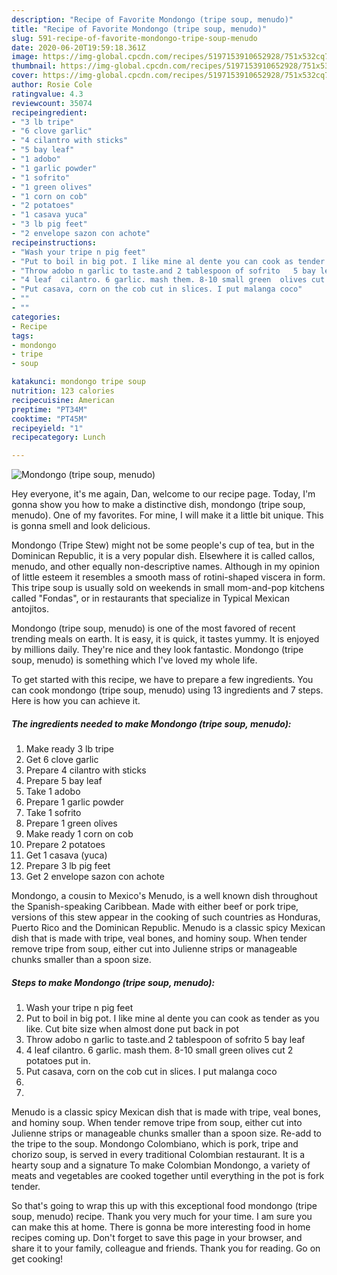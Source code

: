 ```yaml
---
description: "Recipe of Favorite Mondongo (tripe soup, menudo)"
title: "Recipe of Favorite Mondongo (tripe soup, menudo)"
slug: 591-recipe-of-favorite-mondongo-tripe-soup-menudo
date: 2020-06-20T19:59:18.361Z
image: https://img-global.cpcdn.com/recipes/5197153910652928/751x532cq70/mondongo-tripe-soup-menudo-recipe-main-photo.jpg
thumbnail: https://img-global.cpcdn.com/recipes/5197153910652928/751x532cq70/mondongo-tripe-soup-menudo-recipe-main-photo.jpg
cover: https://img-global.cpcdn.com/recipes/5197153910652928/751x532cq70/mondongo-tripe-soup-menudo-recipe-main-photo.jpg
author: Rosie Cole
ratingvalue: 4.3
reviewcount: 35074
recipeingredient:
- "3 lb tripe"
- "6 clove garlic"
- "4 cilantro with sticks"
- "5 bay leaf"
- "1 adobo"
- "1 garlic powder"
- "1 sofrito"
- "1 green olives"
- "1 corn on cob"
- "2 potatoes"
- "1 casava yuca"
- "3 lb pig feet"
- "2 envelope sazon con achote"
recipeinstructions:
- "Wash your tripe n pig feet"
- "Put to boil in big pot. I like mine al dente you can cook as tender as you like. Cut bite size when almost done put back in pot"
- "Throw adobo n garlic to taste.and 2 tablespoon of sofrito   5 bay leaf"
- "4 leaf  cilantro. 6 garlic. mash them. 8-10 small green  olives cut 2 potatoes   put in."
- "Put casava, corn on the cob cut in slices. I put malanga coco"
- ""
- ""
categories:
- Recipe
tags:
- mondongo
- tripe
- soup

katakunci: mondongo tripe soup 
nutrition: 123 calories
recipecuisine: American
preptime: "PT34M"
cooktime: "PT45M"
recipeyield: "1"
recipecategory: Lunch

---
```



![Mondongo (tripe soup, menudo)](https://img-global.cpcdn.com/recipes/5197153910652928/751x532cq70/mondongo-tripe-soup-menudo-recipe-main-photo.jpg)

Hey everyone, it's me again, Dan, welcome to our recipe page. Today, I'm gonna show you how to make a distinctive dish, mondongo (tripe soup, menudo). One of my favorites. For mine, I will make it a little bit unique. This is gonna smell and look delicious.

Mondongo (Tripe Stew) might not be some people&#39;s cup of tea, but in the Dominican Republic, it is a very popular dish. Elsewhere it is called callos, menudo, and other equally non-descriptive names. Although in my opinion of little esteem it resembles a smooth mass of rotini-shaped viscera in form. This tripe soup is usually sold on weekends in small mom-and-pop kitchens called &#34;Fondas&#34;, or in restaurants that specialize in Typical Mexican antojitos.

Mondongo (tripe soup, menudo) is one of the most favored of recent trending meals on earth. It is easy, it is quick, it tastes yummy. It is enjoyed by millions daily. They're nice and they look fantastic. Mondongo (tripe soup, menudo) is something which I've loved my whole life.


To get started with this recipe, we have to prepare a few ingredients. You can cook mondongo (tripe soup, menudo) using 13 ingredients and 7 steps. Here is how you can achieve it.

<!--inarticleads1-->

##### The ingredients needed to make Mondongo (tripe soup, menudo):

1. Make ready 3 lb tripe
1. Get 6 clove garlic
1. Prepare 4 cilantro with sticks
1. Prepare 5 bay leaf
1. Take 1 adobo
1. Prepare 1 garlic powder
1. Take 1 sofrito
1. Prepare 1 green olives
1. Make ready 1 corn on cob
1. Prepare 2 potatoes
1. Get 1 casava (yuca)
1. Prepare 3 lb pig feet
1. Get 2 envelope sazon con achote


Mondongo, a cousin to Mexico&#39;s Menudo, is a well known dish throughout the Spanish-speaking Caribbean. Made with either beef or pork tripe, versions of this stew appear in the cooking of such countries as Honduras, Puerto Rico and the Dominican Republic. Menudo is a classic spicy Mexican dish that is made with tripe, veal bones, and hominy soup. When tender remove tripe from soup, either cut into Julienne strips or manageable chunks smaller than a spoon size. 

<!--inarticleads2-->

##### Steps to make Mondongo (tripe soup, menudo):

1. Wash your tripe n pig feet
1. Put to boil in big pot. I like mine al dente you can cook as tender as you like. Cut bite size when almost done put back in pot
1. Throw adobo n garlic to taste.and 2 tablespoon of sofrito   5 bay leaf
1. 4 leaf  cilantro. 6 garlic. mash them. 8-10 small green  olives cut 2 potatoes   put in.
1. Put casava, corn on the cob cut in slices. I put malanga coco
1. 
1. 


Menudo is a classic spicy Mexican dish that is made with tripe, veal bones, and hominy soup. When tender remove tripe from soup, either cut into Julienne strips or manageable chunks smaller than a spoon size. Re-add to the tripe to the soup. Mondongo Colombiano, which is pork, tripe and chorizo soup, is served in every traditional Colombian restaurant. It is a hearty soup and a signature To make Colombian Mondongo, a variety of meats and vegetables are cooked together until everything in the pot is fork tender. 

So that's going to wrap this up with this exceptional food mondongo (tripe soup, menudo) recipe. Thank you very much for your time. I am sure you can make this at home. There is gonna be more interesting food in home recipes coming up. Don't forget to save this page in your browser, and share it to your family, colleague and friends. Thank you for reading. Go on get cooking!
